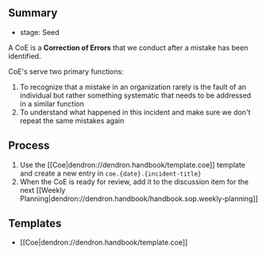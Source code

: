 
## Summary
- stage: Seed
<!-- What is this SOP about -->
A CoE is a **Correction of Errors** that we conduct after a mistake has been identified. 

CoE's serve two primary functions:
1. To recognize that a mistake in an organization rarely is the fault of an individual but rather something systematic that needs to be addressed in a similar function
2. To understand what happened in this incident and make sure we don't repeat the same mistakes again

## Process
1. Use the [[Coe|dendron://dendron.handbook/template.coe]] template and create a new entry in `coe.{date}.{incident-title}`
1. When the CoE is ready for review, add it to the discussion item for the next [[Weekly Planning|dendron://dendron.handbook/handbook.sop.weekly-planning]]

## Templates
- [[Coe|dendron://dendron.handbook/template.coe]]
